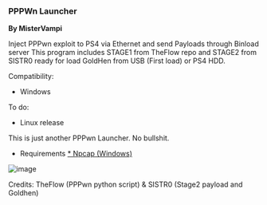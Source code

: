 ### PPPWn Launcher
**By MisterVampi**

Inject PPPwn exploit to PS4 via Ethernet and send Payloads through Binload server
This program includes STAGE1 from TheFlow repo and STAGE2 from SISTR0 ready for load GoldHen from USB (First load) or PS4 HDD.

Compatibility:
- Windows

To do:
- Linux release

This is just another PPPwn Launcher. No bullshit.

- Requirements
[* Npcap (Windows)](https://npcap.com)

![image](https://github.com/Vampitech/PPPwn-Launcher/assets/47399571/ab6a616e-5965-4ca9-821d-e4dda2f82875)

Credits: TheFlow (PPPwn python script) & SISTR0 (Stage2 payload and Goldhen)
